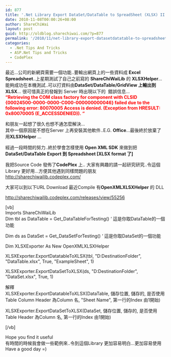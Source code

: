 ```yaml
---
id: 877
title: '.Net Library Export DataSet/DataTable to SpreadSheet (XLSX) II &#8212; 在 滙出 DataSet/DataTable 成 Excel XLSX 格式'
date: 2010-11-08T00:00:26+08:00
author: ShareChiWai
layout: post
guid: http://oldblog.sharechiwai.com/?p=877
permalink: '/2010/11/net-library-export-datasetdatatable-to-spreadsheet-xlsx-ii-%e5%9c%a8-%e6%bb%99%e5%87%ba-datasetdatatable-%e6%88%90-excel-xlsx-%e6%a0%bc%e5%bc%8f/'
categories:
  - .Net Tips And Tricks
  - ASP.Net Tips and Tricks
  - CodePlex
---
```

最近&#8230;公司的新網頁需要一個功能..要輸出網頁上的一些資料成 **Excel Spreadsheet**..上星期測試了自己之前寫的 **ShareChiWaiLib** 的 **XLSXHelper**&#8230; 能夠成功在本機測試..可以打資料由**DataSet/DataTable/GridView 上輸出到 XLSX**&#8230; 很可惜真正的發報到 Server 時出現以下的  錯誤信息&#8230;  
**<span style="color: #ff0000;">&#8220;Retrieving the COM class factory for component with CLSID {00024500-0000-0000-C000-000000000046} failed due to the following error: 80070005 Access is denied. (Exception from HRESULT: 0x80070005 (E_ACCESSDENIED)). &#8220;</span>**

和朋友一起想了很久也想不通怎麼解決&#8230;  
其中一個原因是不想在Server 上再安裝其他軟件..E.G. **Office**&#8230;最後終於放棄了 用**XLSXHelper** &#8230;

經過一段時間的努力..終於學會怎樣使用 **Open XML SDK** 來做到把**DataSet/DataTable Export 到 Spreadsheet [XLSX format 了]**

我把Source Code 發佈了**CodePlex** 上.. 大家有興趣的請一起研究研究..令這個Library 更好用&#8230;方便其他遇到同樣問題的朋友  
<http://sharechiwailib.codeplex.com/>

大家可以到以下URL Download 最近Compile 有**OpenXMLXLSXHelper** 的 DLL

<http://sharechiwailib.codeplex.com/releases/view/55256>

[vb]  
Imports ShareChiWaiLib  
Dim tbl as DataTable = Get_DataTableForTesting() &#8216; 這是你取DataTable的一個功能

Dim ds as DataSet = Get_DataSetForTesting() &#8216; 這是你取DataSet的一個功能

Dim XLSXExporter As New OpenXMLXLSXHelper

XLSXExporter.ExportDatatableToXLSX(tbl, "D:DestinationFolder", "DataTable.xlsx", True, "ExampleSheet", 1)

XLSXExporter.ExportDataSetToXLSX(ds, "D:DestinationFolder", "DataSet.xlsx", True, 1)

解釋  
XLSXExporter.ExportDatatableToXLSX(DataTable, 儲存位置, 儲存的, 是否使用Table Column Header 為Column 名, "Sheet Name", 第一行的Index 由1開始)

XLSXExporter.ExportDataSetToXLSX(DataSet, 儲存位置, 儲存的, 是否使用Table Header 為Column 名, 第一行的Index 由1開始)

[/vb]

Hope you find it useful  
有時間的時候我會做一些範例來..令到這個Library 更加容易明白&#8230;更加容易使用  
Have a good day =)